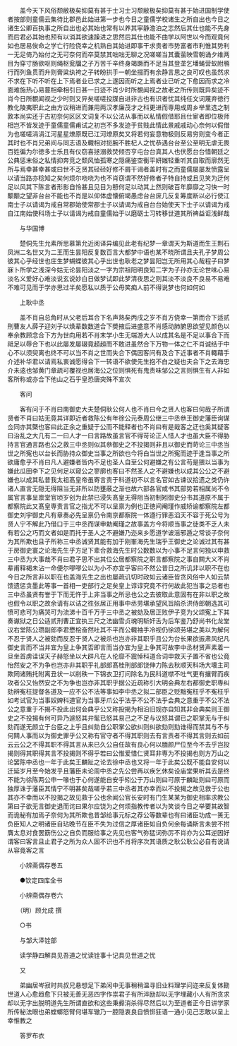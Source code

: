 <!-- { "loadSidebar": true } -->
　　盖今天下风俗颓敝极矣抑莫有甚于士习士习颓敝极矣抑莫有甚于始进国制学使者按部则童儒云集待比郡邑此始进第一步也今日之童儒学校诸生之所自出也今日之诸生公卿百执事之所自出也必其始也常有以养其寜静澹泊之志然后其仕也能不先身而后君必其始也预有以消其欲速躁进之思然后其仕也能不曲学以阿世以今而观竟何如也居易俟命之学亡行险侥幸之机熟自其始进即事干求贵者市势富者市利惟其势利一无足倚乃始付之无可奈何而卒莫禁其咄咄无聊之况嗟嗟当其囊萤映雪朝诵夕维两目为穿寸肠欲呕则绳枢瓮牖之子万苦千辛终身竭蹶而不足当其登垄乞墦蝇营蚁附鴈行而列鱼贯而升则膏粱纨袴之子转盼拱手一朝坐掇而有余静言思之良可叹也虽然求不求在下听不听在上下焉者业已求之上遂因而听之上焉者业已听之下愈因而求之冷面难施热心易蔓相牵相引日甚一日迹不肖少时所覩闻视之故老之所传则既异矣迹不肖今日所覩闻视之少时则又异矣嗟嗟投牒自进非古也有识者忧其纯任文词蔑弃徳行教化陵夷职此之由方议稍进而兼用两汉孝廉茂才之科更进而専用成周乡举里选之制敦本尚实还于古初奈何区区文词复不以公法从事而以私情假借耶且仕宦者即位极师相岂不皆发迹于童儒童儒甫试之初岂不多发迹于贫贱此情此景戚戚动心奈何以假借为也嗟嗟涓涓江河星星燎原既已江河燎原矣又将若何妄意物极则反易穷则变今者正其时也不肖兄弟间与同志语及輙相对扼腕不胜杞人之忧恭遇台台至公至明无虐无畏百姓徧为尔徳多士乐且有仪窃喜拯溺救焚倾否亨屯台台真其人也伏愿台台惜朝廷之公典惩末俗之私情抑奔竞之颓风恤孤寒之隠痛鉴空衡平妍媸轻重听其自取而廓然无所与焉幸甚幸甚或曰世不乏贤其硁硁好修不屑干谒者盖时有之而童儒屡屡发愤露呈以请当路亦稔知之矣何烦尔哓哓为也不肖窃谓不然好修者孑特自持或且见笑为迂何足以风其下陈言者形影自怜甚且见目为戅何足以动其上然则破百年靡靡之习快一时颙颙之望非台台不能也不肖是以仰体虚懐俯竭愚虑台台庻几反复筹度断以必行使江南士子以请谒为戒自常郡始使常郡士子以请谒为戒自台台始使天下士子以请谒为戒自江南始使科场士子以请谒为戒自童儒始于以磨砺士习转移世道其所禆益讵浅鲜哉 

　　与华国博 

　　楚侗先生允素所思慕第允近阅译异编见此老有纪梦一章谓天为斯道而生王荆石凤洲二名世又为二王而生昙阳反复数百言大都梦中语也某不晓所谓且夫孔子梦周公彼其心乎经世也庄生梦蝴蝶彼其心乎出世也耿老之梦昙阳岂无所用其心哉程子曰梦寐卜所学之浅深今姑无论昙阳淡之一字为宗祖阳明良知二字为子孙亦无论世味心易淡名义爱好心难淡说玄说妙白日做梦试即此梦清夜思之则其淡不淡良不良易不易难不难可见而于学亦思过半矣愿私以质于公毋笑痴人前不得说梦也何如何如 

　　上耿中丞 

　　盖不肖自总角时从父老后耳合下名声熟矣丙戌之岁不肖方侥幸一第而合下适贰刑曹友人薛子迎刘子以焕辈数数道合下奬掖后进盛意不肖感动肺腑思欲望见颜色以奉余教顾念合下方为世向用若不肖末学小生无端游大人以成其名是不足以事合下而祗足以辱合下也以此屡发屡辍竟趦趄而不敢进虽然合下万物一体之仁不肖诚结于中心不以须臾离也终不可以当不肖之世而失合下偶因客问有及合下近事者不肖輙藉手介述补华君以请焉私衷诚愿得合下一转语不欲使先生抱不白之疑也夫合下之去海忠介未逺也邹黄门章疏可覆视也居海公之位则惧死有鬼责味邹公之言则惧生有人非如客所称或亦合下他山之石乎皇恐唐突殊不宣次 

　　客问 

　　客有问于不肖曰南御史大夫楚侗耿公何人也不肖曰今之贤人也客曰何哉子所谓贤者不肖曰姑无竟其详即近者救陈公有年徐公元泰周公继三中丞叅王御史藩臣询谋佥同亦其槩也客曰此正余之重疑于公而不能释者也不肖曰有是哉客之迂也奚其疑客曰治乱之大几有二一曰人才一曰言路故虽言官不得苛论正人惜人才也虽大臣不得胁持言官通言路也公之救三中丞则似其叅御史之不投揭则非且以御史而苛论三中丞当世之所寃也以台长而胁持众御史当事之所欲也今将白当世之所寃而迹于逢当事之所欲庸愈乎不肖曰凡人避嫌者皆内不足也圣人自至公何避嫌之有公言苟是猥以当事为嫌此瓜田李下之见何足以窥公之寥廓也客曰不然圣人之不避嫌也以成其公公之不避嫌也以成其私昔我太祖髙皇帝虽寄言责于科道初不以言名官如古谏议拾遗之类仍许诸人直言无隠无得阻当无非所以防壅蔽之渐也故六部各官咸书其部势若相属尚不令属官言事呈禀堂官顷岁创为此禁已浸失髙皇无得阻当初制矧御史分书其道原不属于都察院此又髙皇専责言官之指尤不可以呈禀为例也正徳间阉瑾作威矫谕都察院左都御史刘宇御史凡有章奏必先呈禀仍令南京都察院一体遵行罪恶滔天不容于死公号为贤人宁不解此乃借口于三中丞而谋申勅阉瑾之故事盖方今将顺当事之徒类不乏人未有若公之巧而文者如是而托于圣人之不避嫌乃迩来乡愿道学诐滛邪遁之常谈子奈何为其所欺也且子所称三中丞诚贤其能有加于刚峯海先生瑞乎王御史之论诚过其有甚于房御史寰之论海先生乎方足下辈合救海先生时公数数以为小事不足言何独以申救三中丞为大事哉不肖曰君子思不出其位公居都察院之职言都察院之事自闗大义不肖辈甫释褐未沾一命便尔嘐嘐公以为小不亦宜乎客曰不然公昔日之所讥非以职不在也今日之所言非以职在也盖海先生之出也屡疏讥切时政如云诸臣皆贪风俗中人如云禁馈遗惩贪墨此等事一首相一吏部行之足矣皇上谆谆究竟不行何故此犯当事之忌者也三中丞虽贤有誉于下而无忤于上非当事之所忌也公之去彼取此意固有在非以职之故也假令以职之故余请有以诘之徃张居正用事中丞劳堪承望风旨陷杀洪侍郎朝选其可愤可悲可为痛哭可为流涕十百千万于三中丞之被劾及居正败伊子竞为父颂寃上下其奏谳狱之日公适贰刑曹正宜执三尺之法幽雪贞魂明斩奸舌为后车鉴乃舒尚书化龙堂议右堂陈公瓒副郎李君懋桧奋然吐其不平而公輙袖手冷视仍徐颂劳堪之美以为解何不忍于贤人之被劾而反忍于贤人之被杀也岂亦非其职乎且公为台长果欲振肃风纪凡御史言而不当并宜为皇上争其否即言而当亦宜为皇上争其可故李中丞材贤声素着一旦坐首虏诖误天子赫怒坐以大辟凡在人伦靡不震悼科道合词申救天子置不省也公竟怡然安之不为争也岂亦非其职乎礼部郎髙桂刑部郎饶伸力陈去秋顺天科场大壊主司欺罔诸贿托附离丑状一以削秩一下锦衣卫打问除名为民科道噤不吐气更有攘臂而疾攻者公又怡然安之不为争也岂亦非其职乎据公近疏称引大明会典左右都御史职専纠劾辨寃枉提督各道及一应不公不法等事如李中丞之拟二部臣之贬黜寃枉乎不寃枉乎如考试官为当事奴婢科道官为当事牙爪公乎法乎不公不法乎会典之意重于不公不法公之意重于不揭不投此出何会典乎公又称投揭为相沿旧规亦自知其非会典矣则王御史之不投揭有何可异乃遽怒其弁髦已怒其易己之不足与议怒其谓已之职掌无与于纠劾而遂无颜立于台臣之上乎且纠劾自公职掌公欲纠则纠欲劾则劾谁得而禁其与不与何闗人事而以为御史罪乎公又称有官守者不得其职则去有言责者不得其言则去如前云云公之不得其职不得其言从来已久公自任故有良心何以腼颜尸位至今不去乎岂投揭则得其职得其言不投揭则不得乎若曰公惟爱惜仁贤耳非専为不投揭也则方万山之论罢陈中丞也一年于此矣王麟趾之论去徐中丞也又将一年于此矣公既不能自安何以迁延岁月至今始发乎且藩臣未论周中丞之先公尝再以疾乞休矣设庙堂果听其去是终不能为徐陈两公申一喙也于心何遂能自安乎矧公于万山则曰可原于麟趾则曰可原而独厚诛于藩臣其情宁不明甚矣哉嗟乎若三中丞者其亦幸而以不投揭之故见救于公也其亦不幸而以不投揭之故见救于公也余闻公官长安时有门生某某为御史相率求教公第曰子欲无言御史退而诧曰果尔应饶为之何烦指教传者以为笑谈今日之举要其故智而诡秘有加焉子奈何为其所欺也昔邹给事元标之荐公等数辈也有曰诸臣功成一篑无负臣知人之明诸臣自玷晚节在臣不失为过信之厚诸臣如自负何余每诵斯言未尝不拊膺太息对食罢筯伤公之自负而服给事之先见也客气弥猛词弥厉不肖亦为公耳逆因好谓客曰客言且止君子之所为众人固不识也不肖将序次其语质之耿公耿公必自有说请从容竟客之言 

　　小辨斋偶存巻五 

　　●钦定四库全书 

　　小辨斋偶存卷六 

　　（明）顾允成 撰 

　　○书 

　　与邹大泽铨部 

　　读学静四解具见吾道之忧读铨事十记具见世道之忧 

　　又 

　　弟幽居岑寂时共叔兄悬想足下弟闲中无事稍稍温寻旧业料理学问迩来反复体勘世道人心愈趋愈下只被无善无恶四字作祟君子有所淬励却以无字埋藏小人有所贪求却以无字出脱明道先生所谓直欲和这些秉彛消杀得尽然后以为至道者正今日讲学家所传秘法眼也弟螳螂怒臂何堪车辙乃一腔隠衷良自愤悱狂语一通小见己志敢以呈上幸惟教之 

　　答罗布衣 

